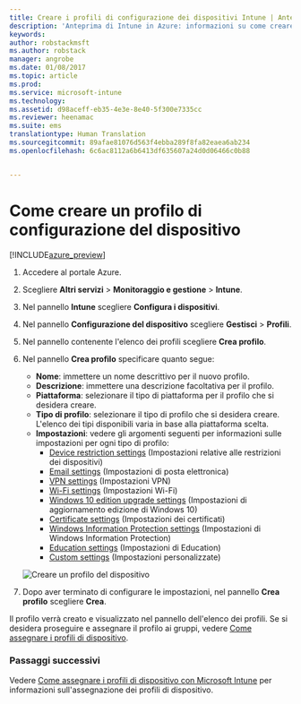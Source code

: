 ```yaml
---
title: Creare i profili di configurazione dei dispositivi Intune | Anteprima di Intune in Azure | Documentazione Microsoft
description: 'Anteprima di Intune in Azure: informazioni su come creare i profili di configurazione dei dispositivi Intune.'
keywords: 
author: robstackmsft
ms.author: robstack
manager: angrobe
ms.date: 01/08/2017
ms.topic: article
ms.prod: 
ms.service: microsoft-intune
ms.technology: 
ms.assetid: d98aceff-eb35-4e3e-8e40-5f300e7335cc
ms.reviewer: heenamac
ms.suite: ems
translationtype: Human Translation
ms.sourcegitcommit: 89afae81076d563f4ebba289f8fa82eaea6ab234
ms.openlocfilehash: 6c6ac8112a6b6413df635607a24d0d06466c0b88


---
```


# <a name="how-to-create-device-configuration-profiles"></a>Come creare un profilo di configurazione del dispositivo 

[!INCLUDE[azure_preview](../includes/azure_preview.md)]


1. Accedere al portale Azure.
2. Scegliere **Altri servizi** > **Monitoraggio e gestione** > **Intune**.
3. Nel pannello **Intune** scegliere **Configura i dispositivi**.
2. Nel pannello **Configurazione del dispositivo** scegliere **Gestisci** > **Profili**.
2. Nel pannello contenente l'elenco dei profili scegliere **Crea profilo**.
3. Nel pannello **Crea profilo** specificare quanto segue:
    - **Nome**: immettere un nome descrittivo per il nuovo profilo.
    - **Descrizione**: immettere una descrizione facoltativa per il profilo.
    - **Piattaforma**: selezionare il tipo di piattaforma per il profilo che si desidera creare.
    - **Tipo di profilo**: selezionare il tipo di profilo che si desidera creare. L'elenco dei tipi disponibili varia in base alla piattaforma scelta.
    - **Impostazioni**: vedere gli argomenti seguenti per informazioni sulle impostazioni per ogni tipo di profilo:
        -  [Device restriction settings](/intune-azure/configure-devices/how-to-configure-device-restrictions) (Impostazioni relative alle restrizioni dei dispositivi)
        -  [Email settings](/intune-azure/configure-devices/how-to-configure-email-settings) (Impostazioni di posta elettronica)
        -  [VPN settings](/intune-azure/configure-devices/how-to-configure-vpn-settings) (Impostazioni VPN)
        -  [Wi-Fi settings](/intune-azure/configure-devices/how-to-configure-wi-fi-settings) (Impostazioni Wi-Fi)
        -  [Windows 10 edition upgrade settings](/intune-azure/configure-devices/how-to-configure-windows-10-edition-upgrade) (Impostazioni di aggiornamento edizione di Windows 10)
        -  [Certificate settings](/intune-azure/configure-devices/how-to-configure-certificates) (Impostazioni dei certificati)
        -  [Windows Information Protection settings](/intune-azure/configure-devices/how-to-configure-windows-information-protection) (Impostazioni di Windows Information Protection)
        -  [Education settings](/intune-azure/configure-devices/education-settings-for-ios.md) (Impostazioni di Education)
        -  [Custom settings](/intune-azure/configure-devices/how-to-configure-custom-settings) (Impostazioni personalizzate)

    ![Creare un profilo del dispositivo](./media/create-device-profile.png)
4. Dopo aver terminato di configurare le impostazioni, nel pannello **Crea profilo** scegliere **Crea**.

Il profilo verrà creato e visualizzato nel pannello dell'elenco dei profili.
Se si desidera proseguire e assegnare il profilo ai gruppi, vedere [Come assegnare i profili di dispositivo](how-to-assign-device-profiles.md).


### <a name="next-steps"></a>Passaggi successivi
Vedere [Come assegnare i profili di dispositivo con Microsoft Intune](/intune-azure/configure-devices/how-to-assign-device-profiles) per informazioni sull'assegnazione dei profili di dispositivo.



<!--HONumber=Feb17_HO1-->


